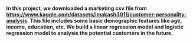 #### In this project, we downloaded a marketing csv file from https://www.kaggle.com/datasets/imakash3011/customer-personality-analysis. This file includes some basic demographic features like age, income, education, etc. We build a linear regression model and logistic regression model to analysis the potential customers in the future.
